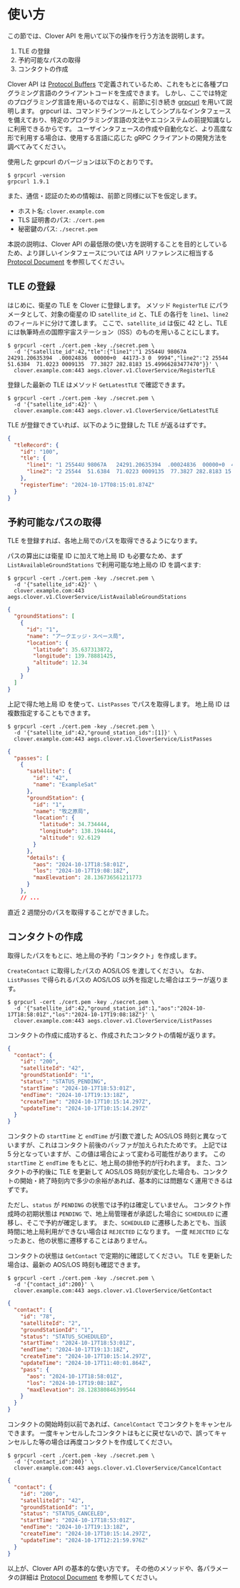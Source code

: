 # 使い方

この節では、Clover API を用いて以下の操作を行う方法を説明します。

1. TLE の登録
2. 予約可能なパスの取得
3. コンタクトの作成

Clover API は [Protocol Buffers](https://protobuf.dev/) で定義されているため、これをもとに各種プログラミング言語のクライアントコードを生成できます。
しかし、ここでは特定のプログラミング言語を用いるのではなく、前節に引き続き [grpcurl](https://github.com/fullstorydev/grpcurl) を用いて説明します。
grpcurl は、コマンドラインツールとしてシンプルなインタフェースを備えており、特定のプログラミング言語の文法やエコシステムの前提知識なしに利用できるからです。
ユーザインタフェースの作成や自動化など、より高度な形で利用する場合は、使用する言語に応じた gRPC クライアントの開発方法を調べてみてください。

使用した grpcurl のバージョンは以下のとおりです。

```console
$ grpcurl -version
grpcurl 1.9.1
```

また、通信・認証のための情報は、前節と同様に以下を仮定します。

- ホスト名: `clover.example.com`
- TLS 証明書のパス: `./cert.pem`
- 秘密鍵のパス: `./secret.pem`

本説の説明は、Clover API の最低限の使い方を説明することを目的としているため、より詳しいインタフェースについては API リファレンスに相当する [Protocol Document](proto.md) を参照してください。

## TLE の登録

はじめに、衛星の TLE を Clover に登録します。
メソッド `RegisterTLE` にパラメータとして、対象の衛星の ID `satellite_id` と、TLE の各行を `line1`、`line2` のフィールドに分けて渡します。
ここで、`satellite_id` は仮に 42 とし、TLE には執筆時点の国際宇宙ステーション（ISS）のものを用いることにします。

```console
$ grpcurl -cert ./cert.pem -key ./secret.pem \
  -d '{"satellite_id":42,"tle":{"line1":"1 25544U 98067A   24291.20635394  .00024836  00000+0  44173-3 0  9994","line2":"2 25544  51.6384  71.0223 0009135  77.3827 282.8183 15.49966283477470"}}' \
  clover.example.com:443 aegs.clover.v1.CloverService/RegisterTLE
```

登録した最新の TLE はメソッド `GetLatestTLE` で確認できます。

```console
$ grpcurl -cert ./cert.pem -key ./secret.pem \
  -d '{"satellite_id":42}' \
  clover.example.com:443 aegs.clover.v1.CloverService/GetLatestTLE
```

TLE が登録できていれば、以下のように登録した TLE が返るはずです。

```json
{
  "tleRecord": {
    "id": "100",
    "tle": {
      "line1": "1 25544U 98067A   24291.20635394  .00024836  00000+0  44173-3 0  9994",
      "line2": "2 25544  51.6384  71.0223 0009135  77.3827 282.8183 15.49966283477470"
    },
    "registerTime": "2024-10-17T08:15:01.874Z"
  }
}
```

## 予約可能なパスの取得

TLE を登録すれば、各地上局でのパスを取得できるようになります。

パスの算出には衛星 ID に加えて地上局 ID も必要なため、まず `ListAvailableGroundStations` で利用可能な地上局の ID を調べます:

```console
$ grpcurl -cert ./cert.pem -key ./secret.pem \
  -d '{"satellite_id":42}' \
  clover.example.com:443 aegs.clover.v1.CloverService/ListAvailableGroundStations
```

```json
{
  "groundStations": [
    {
      "id": "1",
      "name": "アークエッジ・スペース局",
      "location": {
        "latitude": 35.637313872,
        "longitude": 139.78881425,
        "altitude": 12.34
      }
    }
  ]
}
```

上記で得た地上局 ID を使って、`ListPasses` でパスを取得します。
地上局 ID は複数指定することもできます。

```console
$ grpcurl -cert ./cert.pem -key ./secret.pem \
  -d '{"satellite_id":42,"ground_station_ids":[1]}' \
  clover.example.com:443 aegs.clover.v1.CloverService/ListPasses
```

```json
{
  "passes": [
    {
      "satellite": {
        "id": "42",
        "name": "ExampleSat"
      },
      "groundStation": {
        "id": "1",
        "name": "牧之原局",
        "location": {
          "latitude": 34.734444,
          "longitude": 138.194444,
          "altitude": 92.6129
        }
      },
      "details": {
        "aos": "2024-10-17T18:58:01Z",
        "los": "2024-10-17T19:08:18Z",
        "maxElevation": 28.136736561211773
      }
    },
    // ...
```

直近 2 週間分のパスを取得することができました。

## コンタクトの作成

取得したパスをもとに、地上局の予約「コンタクト」を作成します。

`CreateContact` に取得したパスの AOS/LOS を渡してください。
なお、`ListPasses` で得られるパスの AOS/LOS 以外を指定した場合はエラーが返ります。

```console
$ grpcurl -cert ./cert.pem -key ./secret.pem \
  -d '{"satellite_id":42,"ground_station_id":1,"aos":"2024-10-17T18:58:01Z","los":"2024-10-17T19:08:18Z"}' \
  clover.example.com:443 aegs.clover.v1.CloverService/ListPasses
```

コンタクトの作成に成功すると、作成されたコンタクトの情報が返ります。

```json
{
  "contact": {
    "id": "200",
    "satelliteId": "42",
    "groundStationId": "1",
    "status": "STATUS_PENDING",
    "startTime": "2024-10-17T18:53:01Z",
    "endTime": "2024-10-17T19:13:18Z",
    "createTime": "2024-10-17T10:15:14.297Z",
    "updateTime": "2024-10-17T10:15:14.297Z"
  }
}
```

コンタクトの `startTime` と `endTime` が引数で渡した AOS/LOS 時刻と異なっていますが、これはコンタクト前後のバッファが加えられたためです。
上記では 5 分となっていますが、この値は場合によって変わる可能性があります。
この `startTime` と `endTime` をもとに、地上局の排他予約が行われます。
また、コンタクトの予約後に TLE を更新して AOS/LOS 時刻が変化した場合も、コンタクトの開始・終了時刻内で多少の余裕があれば、基本的には問題なく運用できるはずです。

ただし、`status` が `PENDING` の状態では予約は確定していません。
コンタクト作成時の初期状態は `PENDING` で、地上局管理者が承認した場合に `SCHEDULED` に遷移し、そこで予約が確定します。
また、`SCHEDULED` に遷移したあとでも、当該時間に地上局利用ができない場合は `REJECTED` になります。
一度 `REJECTED` になったあと、他の状態に遷移することはありません。

コンタクトの状態は `GetContact` で定期的に確認してください。
TLE を更新した場合は、最新の AOS/LOS 時刻も確認できます。

```console
$ grpcurl -cert ./cert.pem -key ./secret.pem \
  -d '{"contact_id":200}' \
  clover.example.com:443 aegs.clover.v1.CloverService/GetContact
```

```json
{
  "contact": {
    "id": "78",
    "satelliteId": "2",
    "groundStationId": "1",
    "status": "STATUS_SCHEDULED",
    "startTime": "2024-10-17T18:53:01Z",
    "endTime": "2024-10-17T19:13:18Z",
    "createTime": "2024-10-17T10:15:14.297Z",
    "updateTime": "2024-10-17T11:40:01.864Z",
    "pass": {
      "aos": "2024-10-17T18:58:01Z",
      "los": "2024-10-17T19:08:18Z",
      "maxElevation": 28.128380846399544
    }
  }
}
```

コンタクトの開始時刻以前であれば、`CancelContact` でコンタクトをキャンセルできます。
一度キャンセルしたコンタクトはもとに戻せないので、誤ってキャンセルした等の場合は再度コンタクトを作成してください。

```console
$ grpcurl -cert ./cert.pem -key ./secret.pem \
  -d '{"contact_id":200}' \
  clover.example.com:443 aegs.clover.v1.CloverService/CancelContact
```

```json
{
  "contact": {
    "id": "200",
    "satelliteId": "42",
    "groundStationId": "1",
    "status": "STATUS_CANCELED",
    "startTime": "2024-10-17T18:53:01Z",
    "endTime": "2024-10-17T19:13:18Z",
    "createTime": "2024-10-17T10:15:14.297Z",
    "updateTime": "2024-10-17T12:21:59.976Z"
  }
}
```

以上が、Clover API の基本的な使い方です。
その他のメソッドや、各パラメータの詳細は [Protocol Document](proto.md) を参照してください。
